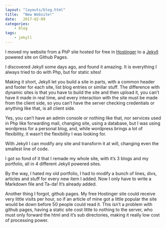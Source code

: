 ```yaml
---
layout: "layouts/blog.html"
title:  "New Website!"
date:   2017-02-09
categories:
    - blog
tags:
    - jekyll
---
```


I moved my website from a PhP site hosted for free in [Hostinger](www.hostinger.com) to a [Jekyll](https://jekyllrb.com/) powered site on Github Pages.

I discovered Jekyll some days ago, and found it amazing. It is everything I always tried to do with Php, but for static sites!

Making it short, Jekyll let you build a site in parts, with a common header and footer for each site, list blog entries or similar stuff. The difference with dynamic sites is that you have to build the site and then upload it, you can’t have it made in real time, and every interaction with the site must be made from the client side, so you can’t have the server checking credentials or anything like that, is all client side.

Yes, you can’t have an admin console or nothing like that, nor services used in Php like forwarding mail, changing site, using a database, but I was using wordpress for a personal blog, and, while wordpress brings a lot of flexibility, it wasn’t the flexibility I was looking for.

With Jekyll I can modify any site and transform it at will, changing even the smallest line of code.

I got so fond of it that I remade my whole site, with it’s 3 blogs and my portfolio, all in 4 different Jekyll powered sites.

  

By the way, I hated my old portfolio, I had to modify a bunch of lines, divs, articles and stuff for every new item I added. Now I only have to write a Markdown file and Ta-da! It’s already added.

  
Another thing I forgot, github pages. My free Hostinger site could receive very little visits per hour, so if an article of mine got a little popular the site would be down before 50 people could read it. This isn’t a problem with github pages, having a static site cost little to nothing to the server, who must only forward the html and it’s sub directories, making it really low cost of processing power.
